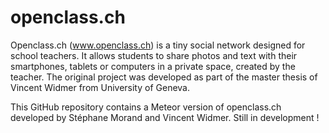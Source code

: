 # openclass.ch

Openclass.ch (www.openclass.ch) is a tiny social network designed for school teachers. 
It allows students to share photos and text with their smartphones, tablets or computers in a private space, created by the teacher.
The original project was developed as part of the master thesis of Vincent Widmer from University of Geneva.

This GitHub repository contains a Meteor version of openclass.ch developed by Stéphane Morand and Vincent Widmer. Still in development !
